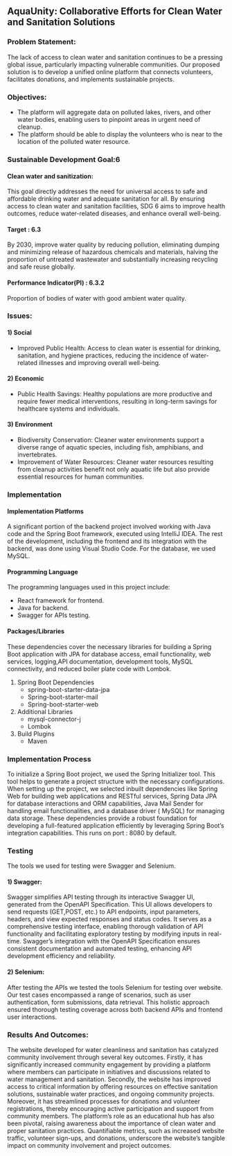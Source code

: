 ## AquaUnity: Collaborative Efforts for Clean Water and Sanitation Solutions
### Problem Statement:
The lack of access to clean water and sanitation continues to be a pressing global issue, particularly impacting vulnerable communities. Our proposed solution is to develop a unified online platform that connects volunteers, facilitates donations, and implements sustainable projects. 
### Objectives:
 * The platform will aggregate data on polluted lakes, rivers, and other water bodies, enabling users to pinpoint areas in urgent need of cleanup.
 * The platform should be able to display the volunteers who is near to the location of the polluted water resource.
   
### Sustainable Development Goal:6
#### Clean water and sanitization:
This goal directly addresses the need for universal access to safe and affordable drinking water and adequate sanitation for all. By ensuring access to clean water and sanitation facilities, SDG 6 aims to improve health outcomes, reduce water-related diseases, and enhance overall well-being.
#### Target : 6.3 
By 2030, improve water quality by reducing pollution, eliminating dumping and minimizing release of hazardous chemicals and materials, halving the proportion of untreated wastewater and substantially increasing
recycling and safe reuse globally.
####  Performance Indicator(PI) : 6.3.2 
Proportion of bodies of water with good ambient water quality.
###  Issues:
#### 1) Social
* Improved Public Health: Access to clean water is essential for drinking, sanitation, and hygiene practices, reducing the incidence of water-related illnesses and improving overall well-being.
#### 2) Economic
* Public Health Savings: Healthy populations are more productive and require fewer medical interventions, resulting in long-term savings for healthcare systems and individuals.
#### 3) Environment
* Biodiversity Conservation: Cleaner water environments support a diverse range of aquatic species, including fish, amphibians, and invertebrates.
* Improvement of Water Resources: Cleaner water resources resulting from cleanup activities benefit not only aquatic life but also provide essential resources for human communities.
###  Implementation
####  Implementation Platforms
A significant portion of the backend project involved working with Java code and the Spring Boot framework, executed using IntelliJ IDEA. The rest of the development, including the frontend and its integration with the backend, was done using Visual Studio Code. For the database, we used MySQL.
#### Programming Language
 The programming languages used in this project include:
  * React framework for frontend.
  * Java for backend.
  * Swagger for APIs testing.
#### Packages/Libraries
These dependencies cover the necessary libraries for building a Spring Boot application with JPA for database access, email functionality, web services, logging,API documentation, development tools, MySQL connectivity, and reduced boiler plate code with Lombok.
1) Spring Boot Dependencies
   * spring-boot-starter-data-jpa
   * Spring-boot-starter-mail
   * Spring-boot-starter-web
2) Additional Libraries
   * mysql-connector-j
   * Lombok
3) Build Plugins
   * Maven
### Implementation Process
To initialize a Spring Boot project, we used the Spring Initializer tool. This tool helps to generate a project structure with the necessary configurations. When setting up the project, we selected inbuilt dependencies like Spring Web for building web applications and RESTful services, Spring Data JPA for database interactions and ORM capabilities, Java Mail Sender for handling email functionalities, and a database driver ( MySQL) for managing data storage. These dependencies provide a robust foundation for developing a full-featured application efficiently by leveraging Spring Boot’s integration capabilities. This runs on port : 8080 by default.
### Testing
The tools we used for testing were Swagger and Selenium.
#### 1) Swagger:
Swagger simplifies API testing through its interactive Swagger UI, generated from the OpenAPI Specification. This UI allows developers to send requests (GET,POST, etc.) to API endpoints, input parameters, headers, and view expected responses and status codes. It serves as a comprehensive testing interface, enabling thorough validation of API functionality and facilitating exploratory testing by modifying inputs in real-time. Swagger’s integration with the OpenAPI Specification ensures consistent documentation and automated testing, enhancing API development efficiency and reliability.
#### 2) Selenium:
After testing the APIs we tested the tools Selenium for testing over website. Our test cases encompassed a range of scenarios, such as user authentication, form submissions, data retrieval. This holistic approach ensured thorough testing coverage across both backend APIs and frontend user interactions.
###  Results And Outcomes:
The website developed for water cleanliness and sanitation has catalyzed community involvement through several key outcomes. Firstly, it has significantly increased community engagement by providing a platform where members can participate in initiatives and discussions related to water management and sanitation. Secondly, the website has improved access to critical information by offering resources on effective sanitation solutions, sustainable water practices, and ongoing community projects.
Moreover, it has streamlined processes for donations and volunteer registrations, thereby encouraging active participation and support from community members. The platform’s role as an educational hub has also been pivotal, raising awareness about the importance of clean water and proper sanitation practices. Quantifiable metrics, such as increased website traffic, volunteer sign-ups, and donations, underscore the website’s tangible impact on community involvement and project outcomes.




